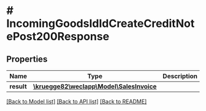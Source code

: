 # # IncomingGoodsIdIdCreateCreditNotePost200Response

## Properties

Name | Type | Description | Notes
------------ | ------------- | ------------- | -------------
**result** | [**\kruegge82\weclapp\Model\SalesInvoice**](SalesInvoice.md) |  | [optional]

[[Back to Model list]](../../README.md#models) [[Back to API list]](../../README.md#endpoints) [[Back to README]](../../README.md)
